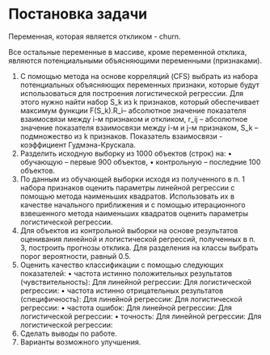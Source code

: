 # Постановка задачи

Переменная, которая является откликом - churn.

Все остальные переменные в массиве, кроме переменной отклика, являются потенциальными объясняющими переменными (признаками).
1. С помощью метода на основе корреляций (CFS) выбрать из набора потенциальных объясняющих переменных признаки, которые будут использоваться для построения логистической регрессии. Для этого нужно найти набор S_k из k признаков, который обеспечивает максимум функции F(S_k).R_i– абсолютное значение показателя взаимосвязи между i-м признаком и откликом, r_ij – абсолютное значение показателя взаимосвязи между i-м и j-м признаком, S_k – подмножество из k признаков. Показатель взаимосвязи - коэффициент Гудмэна-Крускала.
2. Разделить исходную выборку из 1000 объектов (строк) на:
• обучающую – первые 900 объектов,
• контрольную – последние 100 объектов.
3. По данным из обучающей выборки исходя из полученного в п. 1 набора признаков оценить параметры линейной регрессии с помощью метода наименьших квадратов. Использовать их в качестве начального приближения и с помощью итерационного взвешенного метода наименьших квадратов оценить параметры логистической регрессии.
4. Для объектов из контрольной выборки на основе результатов оценивания линейной и логистической регрессий, полученных в п. 3, построить прогнозы отклика. Для разделения на классы выбрать порог вероятности, равный 0.5.
5. Оценить качество классификации с помощью следующих показателей:
• частота истинно положительных результатов (чувствительность):
Для линейной регрессии:
Для логистической регрессии:
• частота истинно отрицательных результатов (специфичность):
Для линейной регрессии:
Для логистической регрессии:
• частота ошибок:
Для линейной регрессии:
Для логистической регрессии:
• точность:
Для линейной регрессии:
Для логистической регрессии:
6. Сделать выводы по работе.
7. Варианты возможного улучшения.
